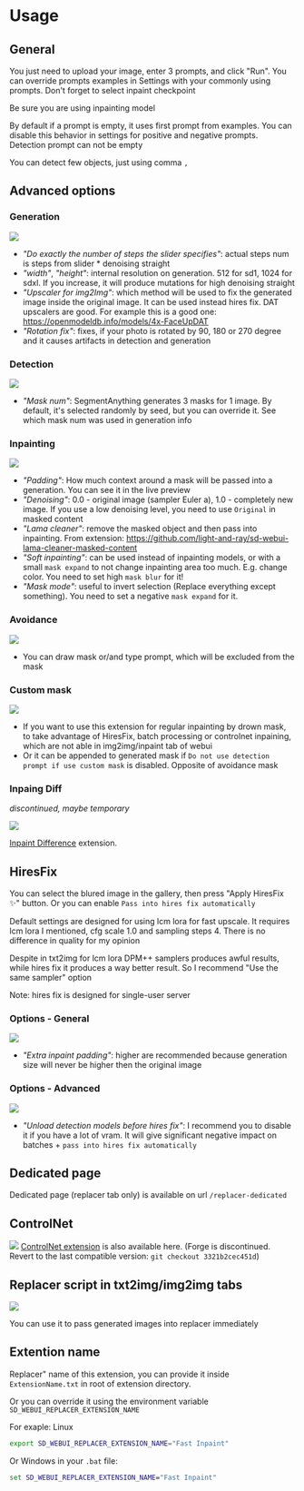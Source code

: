 
# Usage
## General
You just need to upload your image, enter 3 prompts, and click "Run". You can override prompts examples in Settings with your commonly using prompts. Don't forget to select inpaint checkpoint

Be sure you are using inpainting model

By default if a prompt is empty, it uses first prompt from examples. You can disable this behavior in settings for positive and negative prompts. Detection prompt can not be empty

You can detect few objects, just using comma `,`


## Advanced options

### Generation
![](/docs/images/advanced_options_generation.jpg)

- _"Do exactly the number of steps the slider specifies"_: actual steps num is steps from slider * denoising straight
- _"width"_, _"height"_: internal resolution on generation. 512 for sd1, 1024 for sdxl. If you increase, it will produce mutations for high denoising straight
- _"Upscaler for img2Img"_: which method will be used to fix the generated image inside the original image. It can be used instead hires fix. DAT upscalers are good. For example this is a good one: https://openmodeldb.info/models/4x-FaceUpDAT
- _"Rotation fix"_: fixes, if your photo is rotated by 90, 180 or 270 degree and it causes artifacts in detection and generation

### Detection
![](/docs/images/advanced_options_detection.jpg)

- _"Mask num"_: SegmentAnything generates 3 masks for 1 image. By default, it's selected randomly by seed, but you can override it. See which mask num was used in generation info

### Inpainting
![](/docs/images/advanced_options_inpainting.jpg)

- _"Padding"_: How much context around a mask will be passed into a generation. You can see it in the  live preview
- _"Denoising"_: 0.0 - original image (sampler Euler a), 1.0 - completely new image. If you use a low denoising level, you need to use `Original` in masked content
- _"Lama cleaner"_: remove the masked object and then pass into inpainting. From extension: https://github.com/light-and-ray/sd-webui-lama-cleaner-masked-content
- _"Soft inpainting"_: can be used instead of inpainting models, or with a small `mask expand` to not change inpainting area too much. E.g. change color. You need to set high `mask blur` for it!
- _"Mask mode"_: useful to invert selection (Replace everything except something). You need to set a negative `mask expand` for it.

### Avoidance
![](/docs/images/advanced_options_avoidance.jpg)

- You can draw mask or/and type prompt, which will be excluded from the mask

### Custom mask
![](/docs/images/advanced_options_custom_mask.jpg)

- If you want to use this extension for regular inpainting by drown mask, to take advantage of HiresFix, batch processing or controlnet inpaining, which are not able in img2img/inpaint tab of webui
- Or it can be appended to generated mask if `Do not use detection prompt if use custom mask` is disabled. Opposite of avoidance mask

### Inpaing Diff
*discontinued, maybe temporary*

![](/docs/images/advanced_options_inpaint_diff.jpg)

[Inpaint Difference](https://github.com/John-WL/sd-webui-inpaint-difference) extension.

## HiresFix
You can select the blured image in the gallery, then press "Apply HiresFix ✨" button. Or you can enable `Pass into hires fix automatically`

Default settings are designed for using lcm lora for fast upscale. It requires lcm lora I mentioned, cfg scale 1.0 and sampling steps 4. There is no difference in quality for my opinion

Despite in txt2img for lcm lora DPM++ samplers produces awful results, while hires fix it produces a way better result. So I recommend "Use the same sampler" option

Note: hires fix is designed for single-user server

### Options - General
![](/docs/images/hiresfix_options_general.jpg)
- _"Extra inpaint padding"_: higher are recommended because generation size will never be higher then the original image

### Options - Advanced
![](/docs/images/hiresfix_options_advanced.jpg)
- _"Unload detection models before hires fix"_: I recommend you to disable it if you have a lot of vram. It will give significant negative impact on batches + `pass into hires fix automatically`


## Dedicated page
Dedicated page (replacer tab only) is available on url `/replacer-dedicated`

## ControlNet
![](/docs/images/controlnet.jpg)
[ControlNet extension](https://github.com/Mikubill/sd-webui-controlnet) is also available here. (Forge is discontinued. Revert to the last compatible version: `git checkout 3321b2cec451d`)

## Replacer script in txt2img/img2img tabs
![](/docs/images/replacer_script.jpg)

You can use it to pass generated images into replacer immediately


## Extention name
Replacer" name of this extension, you can provide it inside `ExtensionName.txt` in root of extension directory.

Or you can override it using the environment variable `SD_WEBUI_REPLACER_EXTENSION_NAME`

For exaple: Linux
```sh
export SD_WEBUI_REPLACER_EXTENSION_NAME="Fast Inpaint"
```

Or Windows in your `.bat` file:
```bat
set SD_WEBUI_REPLACER_EXTENSION_NAME="Fast Inpaint"
```
